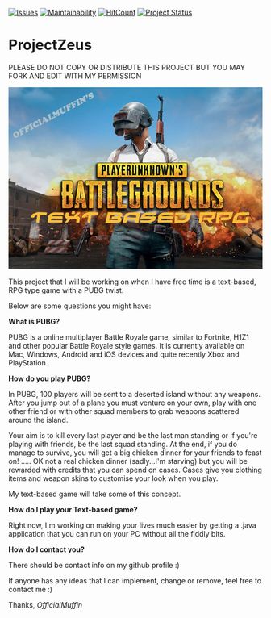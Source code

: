 [![Issues](https://img.shields.io/github/issues/OfficialMuffin/ProjectZeus.svg)](https://shields.io/#/)
[![Maintainability](https://api.codeclimate.com/v1/badges/02465e491486f6c16807/maintainability)](https://codeclimate.com/github/OfficialMuffin/ProjectZeus/maintainability)
[![HitCount](http://hits.dwyl.com/OfficialMuffin/ProjectZeus.svg)](http://hits.dwyl.com/OfficialMuffin/ProjectZeus)
[![Project Status](https://img.shields.io/badge/project%20status-Work_in_Progress-yellow.svg)](https://shields.io/#/)

# ProjectZeus

PLEASE DO NOT COPY OR DISTRIBUTE THIS PROJECT BUT YOU MAY FORK AND EDIT WITH MY PERMISSION

![PUBG Image](img/PUBG700x500.png)

This project that I will be working on when I have free time is a text-based, RPG type game with a PUBG twist.

Below are some questions you might have:

**What is PUBG?**

PUBG is a online multiplayer Battle Royale game, similar to Fortnite, H1Z1 and other popular Battle Royale style games. It is currently available on Mac, Windows, Android and iOS devices and quite recently Xbox and PlayStation.

**How do you play PUBG?**

In PUBG, 100 players will be sent to a deserted island without any weapons. After you jump out of a plane you must venture on your own, play with one other friend or with other squad members to grab weapons scattered around the island.

Your aim is to kill every last player and be the last man standing or if you're playing with friends, be the last squad standing. At the end, if you do manage to survive, you will get a big chicken dinner for your friends to feast on! ..... OK not a real chicken dinner (sadly...I'm starving) but you will be rewarded with credits that you can spend on cases. Cases give you clothing items and weapon skins to customise your look when you play.

My text-based game will take some of this concept.

**How do I play your Text-based game?**

Right now, I'm working on making your lives much easier by getting a .java application that you can run on your PC without all the fiddly bits.

**How do I contact you?**

There should be contact info on my github profile :)

If anyone has any ideas that I can implement, change or remove, feel free to contact me :)

Thanks, *OfficialMuffin*
